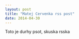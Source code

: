 ```yaml
---
layout: post
title: "Matej Cervenka rss post"
date: 2014-04-30
---
```


Toto je durhy psot, skuska rsska
